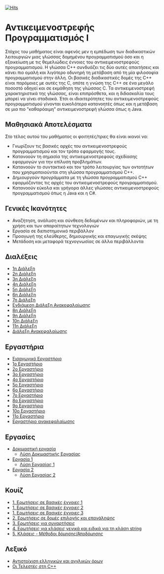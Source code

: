 [![Hits](https://hits.seeyoufarm.com/api/count/incr/badge.svg?url=https%3A%2F%2Feffie375.github.io%2FTPTE-AEGEAN&count_bg=%23E3802B&title_bg=%2307359E&icon=internetarchive.svg&icon_color=%23E7E7E7&title=%CE%A0%CF%81%CE%BF%CE%B2%CE%BF%CE%BB%CE%AD%CF%82&edge_flat=false)](https://hits.seeyoufarm.com)

# Αντικειμενοστρεφής Προγραμματισμός Ι

Στόχος του μαθήματος είναι αφενός μεν η εμπέδωση των διαδικαστικών λειτουργιών μιας γλώσσας δομημένου προγραμματισμού όσο και η εξοικείωση με τις θεμελιώδεις έννοιες του αντικειμενοστρεφούς προγραμματισμού. Η γλώσσα C++ συνδυάζει τις δύο αυτές απαιτήσεις και κάνει πιο ομαλή και λιγότερο οδυνηρή τη μετάβαση από τη μία φιλοσοφία προγραμματισμού στην άλλη. Οι βασικές διαδικαστικές δομές της C++ είναι παρόμοιες με αυτές της C, οπότε η γνώση της C++ σε ένα μεγάλο ποσοστό οδηγεί και σε εκμάθηση της γλώσσας C. Τα αντικειμενοστρεφή χαρακτηριστικά της γλώσσας, είναι επιπρόσθετα, και η διδασκαλία τους μπορεί να γίνει σταδιακά. Έτσι οι ιδιαιτερότητες του αντικειμενοστρεφούς προγραμματισμού γίνονται ευκολότερα κατανοητές όπως και η μετάβαση σε μια πιο "καθαρόαιμη" αντικειμενοστρεφή γλώσσα όπως η Java.

## Μαθησιακά Αποτελέσματα

Στο τέλος αυτού του μαθήματος οι φοιτητές/τριες θα είναι ικανοί να:

- Γνωρίζουν τις βασικές αρχές του αντικειμενοστρεφούς προγραμματισμού και τον τρόπο εφαρμογής τους.
- Κατανοούν τη σημασία της αντικειμενοστρεφούς σχεδίασης εφαρμογών για την επίλυση προβλημάτων.
- Κατανοούν το συντακτικό και τον τρόπο λειτουργίας των οντοτήτων που χρησιμοποιούνται
στη γλώσσα προγραμματισμού C++.
- Δημιουργούν προγράμματα με τη γλώσσα προγραμματισμού C++ εφαρμόζοντας τις αρχές του αντικειμενοστρεφούς προγραμματισμού.
- Κατανοούν εύκολα και γρήγορα άλλες γλώσσες αντικειμενοστρεφούς προγραμματισμού όπως η Java και η C#.

## Γενικές Ικανότητες

- Αναζήτηση, ανάλυση και σύνθεση δεδομένων και πληροφοριών, με τη χρήση και των απαραίτητων τεχνολογιών
- Εργασία σε διεπιστημονικό περιβάλλον
- Προαγωγή της ελεύθερης, δημιουργικής και επαγωγικής σκέψης
- Μετάδοση και μεταφορά τεχνογνωσίας σε άλλα περιβάλλοντα

## Διαλέξεις

- [1η Διάλεξη](lectures/lecture-01.md)
- [2η Διάλεξη](lectures/lecture-02.md)
- [3η Διάλεξη](lectures/lecture-03.md)
- [4η Διάλεξη](lectures/lecture-04.md)
- [5η Διάλεξη](lectures/lecture-05.md)
- [6η Διάλεξη](lectures/lecture-06.md)
- [7η Διάλεξη](lectures/lecture-07.md)
- [Ενδιάμεση Διάλεξη Ανακεφαλαίωσης](lectures/lecture-EDA.md)
- [8η Διάλεξη](lectures/lecture-08.md)
- [9η Διάλεξη](lectures/lecture-09.md)
- [10η Διάλεξη](lectures/lecture-10.md)
- [11η Διάλεξη](lectures/lecture-11.md)
- [Διάλεξη Ανακεφαλαίωσης](lectures/lecture-DA.md)

## Εργαστήρια

- [Εισαγωγικό Εργαστήριο](labs/lab-00.md)
- [1o Εργαστήριο](labs/lab-01.md)
- [2o Εργαστήριο](labs/lab-02.md)
- [3o Εργαστήριο](labs/lab-03.md)
- [4o Εργαστήριο](labs/lab-04.md)
- [5o Εργαστήριο](labs/lab-05.md)
- [6o Εργαστήριο](labs/lab-06.md)
- [7o Εργαστήριο](labs/lab-07.md)
- [8o Εργαστήριο](labs/lab-08.md)
- [9o Εργαστήριο](labs/lab-09.md)
- [10o Εργαστήριο](labs/lab-10.md)
- [11o Εργαστήριο](labs/lab-11.md)
- [Εργαστήριο ανακεφαλαίωσης](labs/lab-EA.md)

## Εργασίες

- [Δοκιμαστική εργασία](ergasies/dokimastiki.md)
  - [Λύση Δοκιμαστικής Εργασίας](ergasies/source/0_ctxxxxx.cpp)
- [Εργασία 1](ergasies/ergasia-01.md)
  - [Λύση Εργασίας 1](ergasies/source/1_ctxxxxx.cpp)
- [Εργασία 2](ergasies/ergasia-02.md)
  - [Λύση Εργασίας 2](ergasies/source/2_ctxxxxx.cpp)

## Κουίζ

- [1. Ερωτήσεις σε βασικές έννοιες 1](https://forms.gle/qHDWYgt6cp96YyGM9)
- [1. Ερωτήσεις σε βασικές έννοιες 2](https://forms.gle/YBqBdpqRJL4H4ZXP9)
- [1. Ερωτήσεις σε βασικές έννοιες 3](https://forms.gle/Wh3KypXgrcEyTvjq5)
- [2. Ερωτήσεις σε δομές επιλογής και επανάληψης](https://drive.google.com/file/d/1sA3jtsAUWqGHdszayqkg8VRzL-NIqgv4/view?usp=sharing)
- [3. Ερωτήσεις για συναρτήσεις](https://drive.google.com/file/d/1FeVJ9DgdgRHWUUXolnYR0eQsfwwn4YiX/view?usp=sharing)
- [4. Ερωτήσεις για κλάσεις γενικά και ειδικά για τη κλάση string](https://drive.google.com/file/d/177OfwEqfDCN_4I6MI6EKinVBAUNfl5IP/view?usp=sharing)
- [5. Κλάσεις - Μέθοδοι δόμησης/Αποδόμησης](https://drive.google.com/file/d/1P9s8KUNbtc89le5S6xgml6G5rvvi1b3d/view?usp=sharing)

## Λεξικό

- [Αντιστοίχιση ελληνικών και αγγλικών όρων](orologies.md)
- [Οι Τελεστές στη C++](telestes.md)
